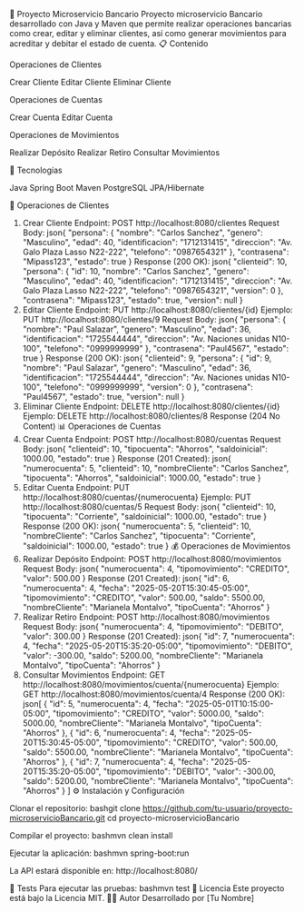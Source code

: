 🏦 Proyecto Microservicio Bancario
Proyecto microservicio Bancario desarrollado con Java y Maven que permite realizar operaciones bancarias como crear, editar y eliminar clientes, así como generar movimientos para acreditar y debitar el estado de cuenta.
📋 Contenido

Operaciones de Clientes

Crear Cliente
Editar Cliente
Eliminar Cliente


Operaciones de Cuentas

Crear Cuenta
Editar Cuenta


Operaciones de Movimientos

Realizar Depósito
Realizar Retiro
Consultar Movimientos



🔧 Tecnologías

Java
Spring Boot
Maven
PostgreSQL
JPA/Hibernate

🚀 Operaciones de Clientes
1. Crear Cliente
Endpoint: POST http://localhost:8080/clientes
Request Body:
json{
  "persona": {
    "nombre": "Carlos Sanchez",
    "genero": "Masculino",
    "edad": 40,
    "identificacion": "1712131415",
    "direccion": "Av. Galo Plaza Lasso N22-222",
    "telefono": "0987654321"
  },
  "contrasena": "Mipass123",
  "estado": true
}
Response (200 OK):
json{
  "clienteid": 10,
  "persona": {
    "id": 10,
    "nombre": "Carlos Sanchez",
    "genero": "Masculino",
    "edad": 40,
    "identificacion": "1712131415",
    "direccion": "Av. Galo Plaza Lasso N22-222",
    "telefono": "0987654321",
    "version": 0
  },
  "contrasena": "Mipass123",
  "estado": true,
  "version": null
}
2. Editar Cliente
Endpoint: PUT http://localhost:8080/clientes/{id}
Ejemplo: PUT http://localhost:8080/clientes/9
Request Body:
json{
  "persona": {
    "nombre": "Paul Salazar",
    "genero": "Masculino",
    "edad": 36,
    "identificacion": "1725544444",
    "direccion": "Av. Naciones unidas N10-100",
    "telefono": "0999999999"
  },
  "contrasena": "Paul4567",
  "estado": true
}
Response (200 OK):
json{
  "clienteid": 9,
  "persona": {
    "id": 9,
    "nombre": "Paul Salazar",
    "genero": "Masculino",
    "edad": 36,
    "identificacion": "1725544444",
    "direccion": "Av. Naciones unidas N10-100",
    "telefono": "0999999999",
    "version": 0
  },
  "contrasena": "Paul4567",
  "estado": true,
  "version": null
}
3. Eliminar Cliente
Endpoint: DELETE http://localhost:8080/clientes/{id}
Ejemplo: DELETE http://localhost:8080/clientes/8
Response (204 No Content)
📊 Operaciones de Cuentas
4. Crear Cuenta
Endpoint: POST http://localhost:8080/cuentas
Request Body:
json{
  "clienteid": 10,
  "tipocuenta": "Ahorros",
  "saldoinicial": 1000.00,
  "estado": true
}
Response (201 Created):
json{
  "numerocuenta": 5,
  "clienteid": 10,
  "nombreCliente": "Carlos Sanchez",
  "tipocuenta": "Ahorros",
  "saldoinicial": 1000.00,
  "estado": true
}
5. Editar Cuenta
Endpoint: PUT http://localhost:8080/cuentas/{numerocuenta}
Ejemplo: PUT http://localhost:8080/cuentas/5
Request Body:
json{
  "clienteid": 10,
  "tipocuenta": "Corriente",
  "saldoinicial": 1000.00,
  "estado": true
}
Response (200 OK):
json{
  "numerocuenta": 5,
  "clienteid": 10,
  "nombreCliente": "Carlos Sanchez",
  "tipocuenta": "Corriente",
  "saldoinicial": 1000.00,
  "estado": true
}
💰 Operaciones de Movimientos
6. Realizar Depósito
Endpoint: POST http://localhost:8080/movimientos
Request Body:
json{
  "numerocuenta": 4,
  "tipomovimiento": "CREDITO",
  "valor": 500.00
}
Response (201 Created):
json{
  "id": 6,
  "numerocuenta": 4,
  "fecha": "2025-05-20T15:30:45-05:00",
  "tipomovimiento": "CREDITO",
  "valor": 500.00,
  "saldo": 5500.00,
  "nombreCliente": "Marianela Montalvo",
  "tipoCuenta": "Ahorros"
}
7. Realizar Retiro
Endpoint: POST http://localhost:8080/movimientos
Request Body:
json{
  "numerocuenta": 4,
  "tipomovimiento": "DEBITO",
  "valor": 300.00
}
Response (201 Created):
json{
  "id": 7,
  "numerocuenta": 4,
  "fecha": "2025-05-20T15:35:20-05:00",
  "tipomovimiento": "DEBITO",
  "valor": -300.00,
  "saldo": 5200.00,
  "nombreCliente": "Marianela Montalvo",
  "tipoCuenta": "Ahorros"
}
8. Consultar Movimientos
Endpoint: GET http://localhost:8080/movimientos/cuenta/{numerocuenta}
Ejemplo: GET http://localhost:8080/movimientos/cuenta/4
Response (200 OK):
json[
  {
    "id": 5,
    "numerocuenta": 4,
    "fecha": "2025-05-01T10:15:00-05:00",
    "tipomovimiento": "CREDITO",
    "valor": 5000.00,
    "saldo": 5000.00,
    "nombreCliente": "Marianela Montalvo",
    "tipoCuenta": "Ahorros"
  },
  {
    "id": 6,
    "numerocuenta": 4,
    "fecha": "2025-05-20T15:30:45-05:00",
    "tipomovimiento": "CREDITO",
    "valor": 500.00,
    "saldo": 5500.00,
    "nombreCliente": "Marianela Montalvo",
    "tipoCuenta": "Ahorros"
  },
  {
    "id": 7,
    "numerocuenta": 4,
    "fecha": "2025-05-20T15:35:20-05:00",
    "tipomovimiento": "DEBITO",
    "valor": -300.00,
    "saldo": 5200.00,
    "nombreCliente": "Marianela Montalvo",
    "tipoCuenta": "Ahorros"
  }
]
⚙️ Instalación y Configuración

Clonar el repositorio:
bashgit clone https://github.com/tu-usuario/proyecto-microservicioBancario.git
cd proyecto-microservicioBancario

Compilar el proyecto:
bashmvn clean install

Ejecutar la aplicación:
bashmvn spring-boot:run

La API estará disponible en: http://localhost:8080/

🧪 Tests
Para ejecutar las pruebas:
bashmvn test
📄 Licencia
Este proyecto está bajo la Licencia MIT.
👨‍💻 Autor
Desarrollado por [Tu Nombre]
